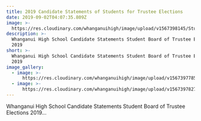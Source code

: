 ```yaml
---
title: 2019 Candidate Statements of Students for Trustee Elections
date: 2019-09-02T04:07:35.809Z
image: >-
  https://res.cloudinary.com/whanganuihigh/image/upload/v1567398145/Studetn-trustee-Poster.png
description: >-
  Whanganui High School Candidate Statements Student Board of Trustee Elections
  2019 
short: >-
  Whanganui High School Candidate Statements Student Board of Trustee Elections
  2019 
image_gallery:
  - image: >-
      https://res.cloudinary.com/whanganuihigh/image/upload/v1567397785/2019_Candidate_Statements_Page_1.jpg
  - image: >-
      https://res.cloudinary.com/whanganuihigh/image/upload/v1567397827/2019_Candidate_Statements_Page_2.jpg
---
```

Whanganui High School Candidate Statements Student Board of Trustee Elections 2019...
